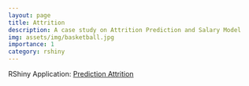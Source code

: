 ```yaml
---
layout: page
title: Attrition
description: A case study on Attrition Prediction and Salary Model
img: assets/img/basketball.jpg
importance: 1
category: rshiny
---
```


RShiny Application: <a href='https://vochannguyen.shinyapps.io/VoShiny2/'>Prediction Attrition</a>

